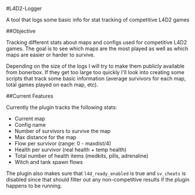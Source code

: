 #L4D2-Logger

A tool that logs some basic info for stat tracking of competitive L4D2 games

##Objective

Tracking different stats about maps and configs used for competitive L4D2 games.  The goal is to see which maps are the most played as well as which maps are easier or harder to survive.

Depending on the size of the logs I will try to make them publicly available from bonerbox.  If they get too large too quickly I'll look into creating some scripts that track some basic information (average survivors for each map, total games played on each map, etc).

##Current Features

Currently the plugin tracks the following stats:

* Current map
* Config name
* Number of survivors to survive the map
* Max distance for the map
* Flow per survivor (range: 0 - maxdist/4)
* Health per survivor (real health + temp health)
* Total number of health items (medkits, pills, adrenaline)
* Witch and tank spawn flows

The plugin also makes sure that `l4d_ready_enabled` is true and `sv_cheats` is disabled since that should filter out any non-competitive results if the plugin happens to be running.
